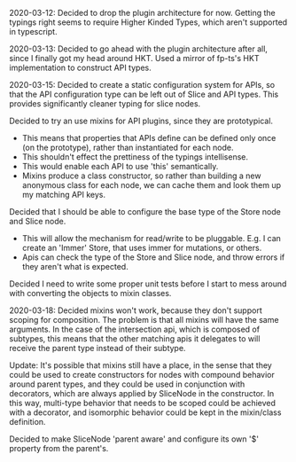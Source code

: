 2020-03-12: 
Decided to drop the plugin architecture for now. Getting the typings right seems to require Higher Kinded Types, which aren't supported in typescript.

2020-03-13:
Decided to go ahead with the plugin architecture after all, since I finally got my head around HKT. Used a mirror of fp-ts's HKT implementation to construct API types.

2020-03-15:
Decided to create a static configuration system for APIs, so that the API configuration type can be left out of Slice and API types. This provides significantly cleaner typing for slice nodes.

Decided to try an use mixins for API plugins, since they are prototypical. 
 - This means that properties that APIs define can be defined only once (on the prototype), rather than instantiated for each node.
 - This shouldn't effect the prettiness of the typings intellisense.
 - This would enable each API to use 'this' semantically.
 - Mixins produce a class constructor, so rather than building a new anonymous class for each node, we can cache them and look them up my matching API keys.

Decided that I should be able to configure the base type of the Store node and Slice node.
 - This will allow the mechanism for read/write to be pluggable. E.g. I can create an 'Immer' Store, that uses immer for mutations, or others.
 - Apis can check the type of the Store and Slice node, and throw errors if they aren't what is expected.

Decided I need to write some proper unit tests before I start to mess around with converting the objects to mixin classes.

2020-03-18:
Decided mixins won't work, because they don't support scoping for composition. The problem is that all mixins will have the same arguments. In the case of the intersection api, which is composed of subtypes, this means that the other matching apis it delegates to will receive the parent type instead of their subtype.

Update: It's possible that mixins still have a place, in the sense that they could be used to create constructors for nodes with compound behavior around parent types, and they could be used in conjunction with decorators, which are always applied by SliceNode in the constructor. In this way, multi-type behavior that needs to be scoped could be achieved with a decorator, and isomorphic behavior could be kept in the mixin/class definition.

Decided to make SliceNode 'parent aware' and configure its own '$' property from the parent's.